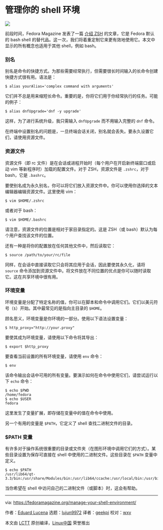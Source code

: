 [#]: collector: (lujun9972)
[#]: translator: (geekpi)
[#]: reviewer: (wxy)
[#]: publisher: ( )
[#]: url: ( )
[#]: subject: (Manage your shell environment)
[#]: via: (https://fedoramagazine.org/manage-your-shell-environment/)
[#]: author: (Eduard Lucena https://fedoramagazine.org/author/x3mboy/)

管理你的 shell 环境
======

![][1]

前段时间，Fedora Magazine 发表了一篇 [介绍 ZSH][2] 的文章，它是 Fedora 默认的 bash shell 的替代品。这一次，我们将着重定制它来更有效地使用它。本文中显示的所有概念也适用于其他 shell，例如 bash。

### 别名

别名是命令的快捷方式。为那些需要经常执行，但需要很长时间输入的长命令创建快捷方式很有用。语法是：

```
$ alias yourAlias='complex command with arguments'
```

它们并不总是用来缩短长命令。重要的是，你将它们用于你经常执行的任务。可能的例子：

```
$ alias dnfUpgrade='dnf -y upgrade'
```

这样，为了进行系统升级，我只需输入 `dnfUpgrade` 而不用输入完整的 `dnf` 命令。

在终端中设置别名的问题是，一旦终端会话关闭，别名就会丢失。要永久设置它们，请使用资源文件。

### 资源文件

资源文件（即 rc 文件）是在会话或进程开始时（每个用户在开启新终端窗口或启动 vim 等新程序时）加载的配置文件。对于 ZSH，资源文件是 `.zshrc`，对于 bash，它是 `.bashrc`。

要使别名成为永久别名，你可以将它们放入资源文件中。你可以使用你选择的文本编辑器编辑资源文件。这里使用 vim：

```
$ vim $HOME/.zshrc
```

或者对于 bash：

```
$ vim $HOME/.bashrc
```

请注意，资源文件的位置是相对于家目录指定的。这是 ZSH（或 bash）默认为每个用户查找该文件的位置。

还有一种是将你的配置放在任何其他文件中，然后读取它：

```
$ source /path/to/your/rc/file
```

同样，在会话中直接读取它只会将其应用于会话，因此要使其永久化，请将 `source` 命令添加到资源文件中。将文件放在不同位置的优点是你可以随时读取它。这在共享环境中很有用。

### 环境变量

环境变量是分配了特定名称的值，你可以在脚本和命令中调用它们。它们以美元符号（`$`）开始。其中最常见的是指向主目录的 `$HOME`。

顾名思义，环境变量是你环境的一部分。使用以下语法设置变量：

```
$ http_proxy="http://your.proxy"
```

要使其成为环境变量，请使用以下命令将其导出：

```
$ export $http_proxy
```

要查看当前设置的所有环境变量，请使用 `env` 命令：

```
$ env
```

该命令输出会话中可用的所有变量。要演示如何在命令中使用它们，请尝试运行以下 `echo` 命令：

```
$ echo $PWD
/home/fedora
$ echo $USER
fedora
```

这里发生了变量扩展，即存储在变量中的值在命令中使用。

另一个有用的变量是 `$PATH`，它定义了 shell 查找二进制文件的目录。

### $PATH 变量

有许多对于操作系统很重要的目录或文件夹（在图形环境中调用它们的方式）。某些目录设置为保存可直接在 shell 中使用的二进制文件。这些目录在 `$PATH` 变量中定义。

```
$ echo $PATH
/usr/lib64/qt-3.3/bin:/usr/share/Modules/bin:/usr/lib64/ccache:/usr/local/bin:/usr/bin:/bin:/usr/local/sbin:/usr/sbin:/usr/libexec/sdcc:/usr/libexec/sdcc:/usr/bin:/bin:/sbin:/usr/sbin:/opt/FortiClient
```

当你希望在 shell 中访问自己的二进制文件（或脚本）时，这会有帮助。

--------------------------------------------------------------------------------

via: https://fedoramagazine.org/manage-your-shell-environment/

作者：[Eduard Lucena][a]
选题：[lujun9972][b]
译者：[geekpi](https://github.com/geekpi)
校对：[wxy](https://github.com/wxy)

本文由 [LCTT](https://github.com/LCTT/TranslateProject) 原创编译，[Linux中国](https://linux.cn/) 荣誉推出

[a]: https://fedoramagazine.org/author/x3mboy/
[b]: https://github.com/lujun9972
[1]: https://fedoramagazine.org/wp-content/uploads/2018/05/manage-shell-env-816x345.jpg
[2]: https://fedoramagazine.org/set-zsh-fedora-system/
